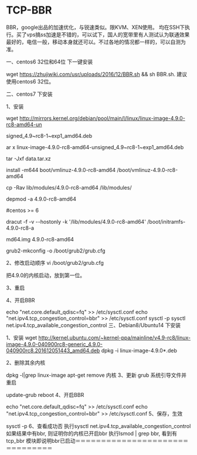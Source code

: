 # TCP-BBR

BBR，google出品的加速优化，与锐速类似。限KVM、XEN使用。
均在SSH下执行。买了vps搞ss加速是不错的，可以试下，国人的宽带里有人测试认为联通效果最好的，电信一般，移动本身就还可以。不过各地的情况都一样的，可以自测为准。

一、centos6 32位和64位 下一键安装

wget https://zhujiwiki.com/usr/uploads/2016/12/BBR.sh && sh BBR.sh.
建议使用centos6 32位。

二、centos7 下安装

1、安装

wget http://mirrors.kernel.org/debian/pool/main/l/linux/linux-image-4.9.0-rc8-amd64-un

signed_4.9~rc8-1~exp1_amd64.deb

ar x linux-image-4.9.0-rc8-amd64-unsigned_4.9~rc8-1~exp1_amd64.deb

tar -Jxf data.tar.xz

install -m644 boot/vmlinuz-4.9.0-rc8-amd64 /boot/vmlinuz-4.9.0-rc8-amd64

cp -Rav lib/modules/4.9.0-rc8-amd64 /lib/modules/

depmod -a 4.9.0-rc8-amd64

#centos >= 6

dracut -f -v --hostonly -k '/lib/modules/4.9.0-rc8-amd64'  /boot/initramfs-4.9.0-rc8-a

md64.img 4.9.0-rc8-amd64

grub2-mkconfig -o /boot/grub2/grub.cfg

2、修改启动顺序
vi /boot/grub2/grub.cfg

把4.9.0的内核启动，放到第一位。

3、重启

4、开启BBR

echo "net.core.default_qdisc=fq" >> /etc/sysctl.conf
echo "net.ipv4.tcp_congestion_control=bbr" >> /etc/sysctl.conf
sysctl -p
sysctl net.ipv4.tcp_available_congestion_control
三、Debian8/Ubuntu14 下安装

1、安装
wget http://kernel.ubuntu.com/~kernel-ppa/mainline/v4.9-rc8/linux-image-4.9.0-040900rc8-generic_4.9.0-040900rc8.201612051443_amd64.deb
dpkg -i linux-image-4.9.0*.deb

2、删除其余内核

dpkg -l|grep linux-image 
apt-get remove 内核
3、更新 grub 系统引导文件并重启

update-grub
reboot
4、开启BBR

echo "net.core.default_qdisc=fq" >> /etc/sysctl.conf
echo "net.ipv4.tcp_congestion_control=bbr" >> /etc/sysctl.conf
5、保存，生效

sysctl -p
6、查看成功否
执行sysctl net.ipv4.tcp_available_congestion_control
如果结果中有bbr, 则证明你的内核已开启bbr
执行lsmod | grep bbr, 看到有 tcp_bbr 模块即说明bbr已启动＝＝＝＝＝＝＝＝＝＝＝＝＝＝＝＝＝＝＝＝＝＝＝＝＝＝＝＝＝＝＝
